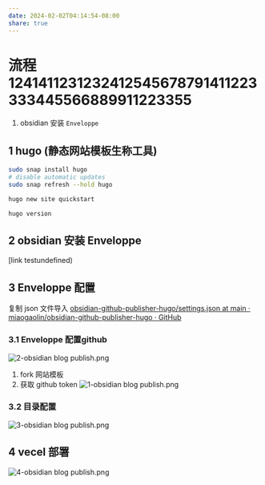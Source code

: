 ```yaml
---
date: 2024-02-02T04:14:54-08:00
share: true
---
```



# 流程 1241411231232412545678791411223333445566889911223355
1. obsidian 安装  `Enveloppe`

## 1 hugo (静态网站模板生称工具)
```sh
sudo snap install hugo
# disable automatic updates
sudo snap refresh --hold hugo

hugo new site quickstart 

hugo version

```
## 2 obsidian 安装  Enveloppe

[link testundefined)

## 3 Enveloppe 配置
复制 json 文件导入
[obsidian-github-publisher-hugo/settings.json at main · miaogaolin/obsidian-github-publisher-hugo · GitHub](https://github.com/miaogaolin/obsidian-github-publisher-hugo/blob/main/settings.json)
### 3.1 Enveloppe 配置github
![2-obsidian blog publish.png](../../images/2-obsidian%20blog%20publish.png)

1. fork 网站模板
2. 获取 github token
![1-obsidian blog publish.png](../../images/1-obsidian%20blog%20publish.png)

### 3.2 目录配置 
![3-obsidian blog publish.png](../../images/3-obsidian%20blog%20publish.png)

## 4 vecel 部署
![4-obsidian blog publish.png](../../images/4-obsidian%20blog%20publish.png)


